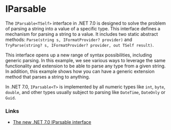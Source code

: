 # IParsable<T>

The `IParsable<TSelf>` interface in .NET 7.0 is designed to solve the problem of parsing a string into a value of a specific type. This interface defines a mechanism for parsing a string to a value. It includes two static abstract methods: `Parse(string s, IFormatProvider? provider)` and `TryParse(string? s, IFormatProvider? provider, out TSelf result)`.

This interface opens up a new range of syntax possibilities, including generic parsing. In this example, we see various ways to leverage the same functionality and extension to be able to parse any type from a given string. In addition, this example shows how you can have a generic extension method that parses a string to anything. 

In .NET 7.0, `IParsable<T>` is implemented by all numeric types like `int`, `byte`, `double`, and other types usually subject to parsing like `DateTime`, `DateOnly` or `Guid`.

### Links

- [The new .NET 7.0 IParsable<TSelf> interface](https://blog.ndepend.com/the-new-net-7-0-iparsable-interface/)